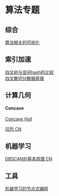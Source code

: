 # 算法专题

## 综合
[算法相关的可视化](https://github.com/unconed/algovis)


## 索引加速
[四叉树与空间hash的比较](http://zufallsgenerator.github.io/2014/01/26/visually-comparing-algorithms/)<br>
[四叉数切分数据原理](https://www.mapbox.com/blog/introducing-geojson-vt/)

## 计算几何

#### Concave
[Concave Hull]()

[凹包 CN](http://www.tuicool.com/articles/iUvMjm)



## 机器学习

[DBSCAN的基本原理 CN](http://www.letiantian.me/2014-03-14-dbscan-1/)

## 工具
[机器学习的节点式编程](https://www.tensorflow.org/)